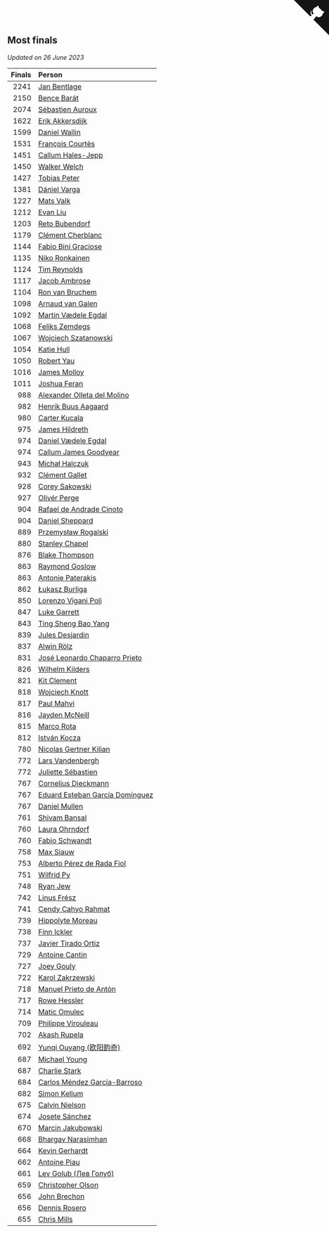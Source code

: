 ## Most finals

*Updated on 26 June 2023*

| Finals | Person |
| ---: | :--- |
| 2241 | [Jan Bentlage](https://www.worldcubeassociation.org/persons/2010BENT01) |
| 2150 | [Bence Barát](https://www.worldcubeassociation.org/persons/2008BARA01) |
| 2074 | [Sébastien Auroux](https://www.worldcubeassociation.org/persons/2008AURO01) |
| 1622 | [Erik Akkersdijk](https://www.worldcubeassociation.org/persons/2005AKKE01) |
| 1599 | [Daniel Wallin](https://www.worldcubeassociation.org/persons/2013WALL03) |
| 1531 | [François Courtès](https://www.worldcubeassociation.org/persons/2008COUR01) |
| 1451 | [Callum Hales-Jepp](https://www.worldcubeassociation.org/persons/2012HALE01) |
| 1450 | [Walker Welch](https://www.worldcubeassociation.org/persons/2011WELC01) |
| 1427 | [Tobias Peter](https://www.worldcubeassociation.org/persons/2014PETE03) |
| 1381 | [Dániel Varga](https://www.worldcubeassociation.org/persons/2008VARG01) |
| 1227 | [Mats Valk](https://www.worldcubeassociation.org/persons/2007VALK01) |
| 1212 | [Evan Liu](https://www.worldcubeassociation.org/persons/2009LIUE01) |
| 1203 | [Reto Bubendorf](https://www.worldcubeassociation.org/persons/2012BUBE01) |
| 1179 | [Clément Cherblanc](https://www.worldcubeassociation.org/persons/2014CHER05) |
| 1144 | [Fabio Bini Graciose](https://www.worldcubeassociation.org/persons/2010GRAC02) |
| 1135 | [Niko Ronkainen](https://www.worldcubeassociation.org/persons/2010RONK01) |
| 1124 | [Tim Reynolds](https://www.worldcubeassociation.org/persons/2005REYN01) |
| 1117 | [Jacob Ambrose](https://www.worldcubeassociation.org/persons/2010AMBR01) |
| 1104 | [Ron van Bruchem](https://www.worldcubeassociation.org/persons/2003BRUC01) |
| 1098 | [Arnaud van Galen](https://www.worldcubeassociation.org/persons/2006GALE01) |
| 1092 | [Martin Vædele Egdal](https://www.worldcubeassociation.org/persons/2013EGDA02) |
| 1068 | [Feliks Zemdegs](https://www.worldcubeassociation.org/persons/2009ZEMD01) |
| 1067 | [Wojciech Szatanowski](https://www.worldcubeassociation.org/persons/2011SZAT01) |
| 1054 | [Katie Hull](https://www.worldcubeassociation.org/persons/2010HULL01) |
| 1050 | [Robert Yau](https://www.worldcubeassociation.org/persons/2009YAUR01) |
| 1016 | [James Molloy](https://www.worldcubeassociation.org/persons/2011MOLL01) |
| 1011 | [Joshua Feran](https://www.worldcubeassociation.org/persons/2011FERA01) |
| 988 | [Alexander Olleta del Molino](https://www.worldcubeassociation.org/persons/2008OLLE01) |
| 982 | [Henrik Buus Aagaard](https://www.worldcubeassociation.org/persons/2006BUUS01) |
| 980 | [Carter Kucala](https://www.worldcubeassociation.org/persons/2015KUCA01) |
| 975 | [James Hildreth](https://www.worldcubeassociation.org/persons/2009HILD01) |
| 974 | [Daniel Vædele Egdal](https://www.worldcubeassociation.org/persons/2013EGDA01) |
| 974 | [Callum James Goodyear](https://www.worldcubeassociation.org/persons/2012GOOD02) |
| 943 | [Michał Halczuk](https://www.worldcubeassociation.org/persons/2006HALC01) |
| 932 | [Clément Gallet](https://www.worldcubeassociation.org/persons/2004GALL02) |
| 928 | [Corey Sakowski](https://www.worldcubeassociation.org/persons/2011SAKO01) |
| 927 | [Olivér Perge](https://www.worldcubeassociation.org/persons/2007PERG01) |
| 904 | [Rafael de Andrade Cinoto](https://www.worldcubeassociation.org/persons/2007CINO01) |
| 904 | [Daniel Sheppard](https://www.worldcubeassociation.org/persons/2009SHEP01) |
| 889 | [Przemysław Rogalski](https://www.worldcubeassociation.org/persons/2013ROGA02) |
| 880 | [Stanley Chapel](https://www.worldcubeassociation.org/persons/2016CHAP04) |
| 876 | [Blake Thompson](https://www.worldcubeassociation.org/persons/2010THOM03) |
| 863 | [Raymond Goslow](https://www.worldcubeassociation.org/persons/2014GOSL01) |
| 863 | [Antonie Paterakis](https://www.worldcubeassociation.org/persons/2012PATE01) |
| 862 | [Łukasz Burliga](https://www.worldcubeassociation.org/persons/2013BURL01) |
| 850 | [Lorenzo Vigani Poli](https://www.worldcubeassociation.org/persons/2007POLI01) |
| 847 | [Luke Garrett](https://www.worldcubeassociation.org/persons/2017GARR05) |
| 843 | [Ting Sheng Bao Yang](https://www.worldcubeassociation.org/persons/2008BAOY01) |
| 839 | [Jules Desjardin](https://www.worldcubeassociation.org/persons/2010DESJ01) |
| 837 | [Alwin Rölz](https://www.worldcubeassociation.org/persons/2016ROLZ01) |
| 831 | [José Leonardo Chaparro Prieto](https://www.worldcubeassociation.org/persons/2011CHAP01) |
| 826 | [Wilhelm Kilders](https://www.worldcubeassociation.org/persons/2010KILD02) |
| 821 | [Kit Clement](https://www.worldcubeassociation.org/persons/2008CLEM01) |
| 818 | [Wojciech Knott](https://www.worldcubeassociation.org/persons/2011KNOT01) |
| 817 | [Paul Mahvi](https://www.worldcubeassociation.org/persons/2012MAHV01) |
| 816 | [Jayden McNeill](https://www.worldcubeassociation.org/persons/2012MCNE01) |
| 815 | [Marco Rota](https://www.worldcubeassociation.org/persons/2009ROTA01) |
| 812 | [István Kocza](https://www.worldcubeassociation.org/persons/2005KOCZ01) |
| 780 | [Nicolas Gertner Kilian](https://www.worldcubeassociation.org/persons/2013GERT01) |
| 772 | [Lars Vandenbergh](https://www.worldcubeassociation.org/persons/2003VAND01) |
| 772 | [Juliette Sébastien](https://www.worldcubeassociation.org/persons/2014SEBA01) |
| 767 | [Cornelius Dieckmann](https://www.worldcubeassociation.org/persons/2009DIEC01) |
| 767 | [Eduard Esteban García Domínguez](https://www.worldcubeassociation.org/persons/2011EDUA01) |
| 767 | [Daniel Mullen](https://www.worldcubeassociation.org/persons/2016MULL04) |
| 761 | [Shivam Bansal](https://www.worldcubeassociation.org/persons/2011BANS02) |
| 760 | [Laura Ohrndorf](https://www.worldcubeassociation.org/persons/2009OHRN01) |
| 760 | [Fabio Schwandt](https://www.worldcubeassociation.org/persons/2014SCHW02) |
| 758 | [Max Siauw](https://www.worldcubeassociation.org/persons/2017SIAU02) |
| 753 | [Alberto Pérez de Rada Fiol](https://www.worldcubeassociation.org/persons/2011FIOL01) |
| 751 | [Wilfrid Py](https://www.worldcubeassociation.org/persons/2016PYWI01) |
| 748 | [Ryan Jew](https://www.worldcubeassociation.org/persons/2008JEWR01) |
| 742 | [Linus Frész](https://www.worldcubeassociation.org/persons/2011FRES01) |
| 741 | [Cendy Cahyo Rahmat](https://www.worldcubeassociation.org/persons/2010RAHM02) |
| 739 | [Hippolyte Moreau](https://www.worldcubeassociation.org/persons/2008MORE02) |
| 738 | [Finn Ickler](https://www.worldcubeassociation.org/persons/2012ICKL01) |
| 737 | [Javier Tirado Ortiz](https://www.worldcubeassociation.org/persons/2009TIRA01) |
| 729 | [Antoine Cantin](https://www.worldcubeassociation.org/persons/2010CANT02) |
| 727 | [Joey Gouly](https://www.worldcubeassociation.org/persons/2007GOUL01) |
| 722 | [Karol Zakrzewski](https://www.worldcubeassociation.org/persons/2014ZAKR01) |
| 718 | [Manuel Prieto de Antón](https://www.worldcubeassociation.org/persons/2015ANTO04) |
| 717 | [Rowe Hessler](https://www.worldcubeassociation.org/persons/2007HESS01) |
| 714 | [Matic Omulec](https://www.worldcubeassociation.org/persons/2010OMUL02) |
| 709 | [Philippe Virouleau](https://www.worldcubeassociation.org/persons/2008VIRO01) |
| 702 | [Akash Rupela](https://www.worldcubeassociation.org/persons/2012RUPE01) |
| 692 | [Yunqi Ouyang (欧阳韵奇)](https://www.worldcubeassociation.org/persons/2007YUNQ01) |
| 687 | [Michael Young](https://www.worldcubeassociation.org/persons/2008YOUN02) |
| 687 | [Charlie Stark](https://www.worldcubeassociation.org/persons/2014STAR05) |
| 684 | [Carlos Méndez García-Barroso](https://www.worldcubeassociation.org/persons/2010GARC02) |
| 682 | [Simon Kellum](https://www.worldcubeassociation.org/persons/2016KELL12) |
| 675 | [Calvin Nielson](https://www.worldcubeassociation.org/persons/2014NIEL03) |
| 674 | [Josete Sánchez](https://www.worldcubeassociation.org/persons/2015SANC18) |
| 670 | [Marcin Jakubowski](https://www.worldcubeassociation.org/persons/2007JAKU01) |
| 668 | [Bhargav Narasimhan](https://www.worldcubeassociation.org/persons/2011NARA02) |
| 664 | [Kevin Gerhardt](https://www.worldcubeassociation.org/persons/2013GERH01) |
| 662 | [Antoine Piau](https://www.worldcubeassociation.org/persons/2008PIAU01) |
| 661 | [Lev Golub (Лев Голуб)](https://www.worldcubeassociation.org/persons/2014HOLU01) |
| 659 | [Christopher Olson](https://www.worldcubeassociation.org/persons/2009OLSO01) |
| 656 | [John Brechon](https://www.worldcubeassociation.org/persons/2010BREC01) |
| 656 | [Dennis Rosero](https://www.worldcubeassociation.org/persons/2010ROSE03) |
| 655 | [Chris Mills](https://www.worldcubeassociation.org/persons/2014MILL04) |


<a href="https://github.com/jonatanklosko/wca_statistics" class="github-corner" aria-label="View source on Github"><svg width="80" height="80" viewBox="0 0 250 250" style="fill:#151513; color:#fff; position: absolute; top: 0; border: 0; right: 0;" aria-hidden="true"><path d="M0,0 L115,115 L130,115 L142,142 L250,250 L250,0 Z"></path><path d="M128.3,109.0 C113.8,99.7 119.0,89.6 119.0,89.6 C122.0,82.7 120.5,78.6 120.5,78.6 C119.2,72.0 123.4,76.3 123.4,76.3 C127.3,80.9 125.5,87.3 125.5,87.3 C122.9,97.6 130.6,101.9 134.4,103.2" fill="currentColor" style="transform-origin: 130px 106px;" class="octo-arm"></path><path d="M115.0,115.0 C114.9,115.1 118.7,116.5 119.8,115.4 L133.7,101.6 C136.9,99.2 139.9,98.4 142.2,98.6 C133.8,88.0 127.5,74.4 143.8,58.0 C148.5,53.4 154.0,51.2 159.7,51.0 C160.3,49.4 163.2,43.6 171.4,40.1 C171.4,40.1 176.1,42.5 178.8,56.2 C183.1,58.6 187.2,61.8 190.9,65.4 C194.5,69.0 197.7,73.2 200.1,77.6 C213.8,80.2 216.3,84.9 216.3,84.9 C212.7,93.1 206.9,96.0 205.4,96.6 C205.1,102.4 203.0,107.8 198.3,112.5 C181.9,128.9 168.3,122.5 157.7,114.1 C157.9,116.9 156.7,120.9 152.7,124.9 L141.0,136.5 C139.8,137.7 141.6,141.9 141.8,141.8 Z" fill="currentColor" class="octo-body"></path></svg></a><style>.github-corner:hover .octo-arm{animation:octocat-wave 560ms ease-in-out}@keyframes octocat-wave{0%,100%{transform:rotate(0)}20%,60%{transform:rotate(-25deg)}40%,80%{transform:rotate(10deg)}}@media (max-width:500px){.github-corner:hover .octo-arm{animation:none}.github-corner .octo-arm{animation:octocat-wave 560ms ease-in-out}}</style>
